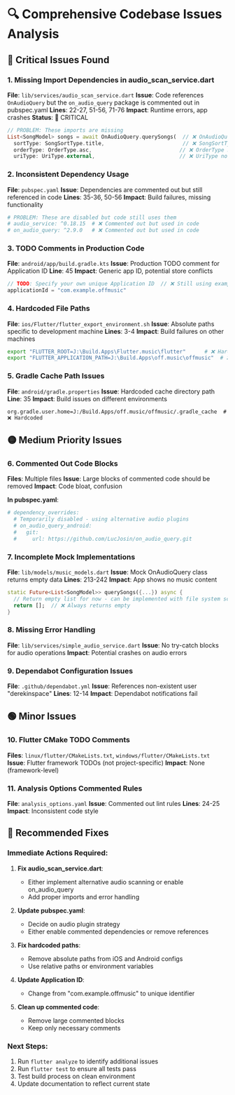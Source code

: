 # 🔍 Comprehensive Codebase Issues Analysis

## 🚨 Critical Issues Found

### 1. **Missing Import Dependencies in audio_scan_service.dart**
**File**: `lib/services/audio_scan_service.dart`
**Issue**: Code references `OnAudioQuery` but the `on_audio_query` package is commented out in pubspec.yaml
**Lines**: 22-27, 51-56, 71-76
**Impact**: Runtime errors, app crashes
**Status**: 🔴 CRITICAL

```dart
// PROBLEM: These imports are missing
List<SongModel> songs = await OnAudioQuery.querySongs(  // ❌ OnAudioQuery not imported
  sortType: SongSortType.title,                         // ❌ SongSortType not imported
  orderType: OrderType.asc,                            // ❌ OrderType not imported
  uriType: UriType.external,                           // ❌ UriType not imported
```

### 2. **Inconsistent Dependency Usage**
**File**: `pubspec.yaml`
**Issue**: Dependencies are commented out but still referenced in code
**Lines**: 35-36, 50-56
**Impact**: Build failures, missing functionality

```yaml
# PROBLEM: These are disabled but code still uses them
# audio_service: ^0.18.15  # ❌ Commented out but used in code
# on_audio_query: ^2.9.0   # ❌ Commented out but used in code
```

### 3. **TODO Comments in Production Code**
**File**: `android/app/build.gradle.kts`
**Issue**: Production TODO comment for Application ID
**Line**: 45
**Impact**: Generic app ID, potential store conflicts

```kotlin
// TODO: Specify your own unique Application ID  // ❌ Still using example ID
applicationId = "com.example.offmusic"
```

### 4. **Hardcoded File Paths**
**File**: `ios/Flutter/flutter_export_environment.sh`
**Issue**: Absolute paths specific to development machine
**Lines**: 3-4
**Impact**: Build failures on other machines

```bash
export "FLUTTER_ROOT=J:\Build.Apps\Flutter.music\flutter"      # ❌ Hardcoded path
export "FLUTTER_APPLICATION_PATH=J:\Build.Apps\off.music\offmusic"  # ❌ Hardcoded path
```

### 5. **Gradle Cache Path Issues**
**File**: `android/gradle.properties`
**Issue**: Hardcoded cache directory path
**Line**: 35
**Impact**: Build issues on different environments

```properties
org.gradle.user.home=J:/Build.Apps/off.music/offmusic/.gradle_cache  # ❌ Hardcoded
```

## 🟡 Medium Priority Issues

### 6. **Commented Out Code Blocks**
**Files**: Multiple files
**Issue**: Large blocks of commented code should be removed
**Impact**: Code bloat, confusion

**In pubspec.yaml**:
```yaml
# dependency_overrides:
  # Temporarily disabled - using alternative audio plugins
  # on_audio_query_android:
  #   git:
  #     url: https://github.com/LucJosin/on_audio_query.git
```

### 7. **Incomplete Mock Implementations**
**File**: `lib/models/music_models.dart`
**Issue**: Mock OnAudioQuery class returns empty data
**Lines**: 213-242
**Impact**: App shows no music content

```dart
static Future<List<SongModel>> querySongs({...}) async {
  // Return empty list for now - can be implemented with file system scanning
  return [];  // ❌ Always returns empty
}
```

### 8. **Missing Error Handling**
**File**: `lib/services/simple_audio_service.dart`
**Issue**: No try-catch blocks for audio operations
**Impact**: Potential crashes on audio errors

### 9. **Dependabot Configuration Issues**
**File**: `.github/dependabot.yml`
**Issue**: References non-existent user "derekinspace"
**Lines**: 12-14
**Impact**: Dependabot notifications fail

## 🟢 Minor Issues

### 10. **Flutter CMake TODO Comments**
**Files**: `linux/flutter/CMakeLists.txt`, `windows/flutter/CMakeLists.txt`
**Issue**: Flutter framework TODOs (not project-specific)
**Impact**: None (framework-level)

### 11. **Analysis Options Commented Rules**
**File**: `analysis_options.yaml`
**Issue**: Commented out lint rules
**Lines**: 24-25
**Impact**: Inconsistent code style

## 🔧 Recommended Fixes

### Immediate Actions Required:

1. **Fix audio_scan_service.dart**:
   - Either implement alternative audio scanning or enable on_audio_query
   - Add proper imports and error handling

2. **Update pubspec.yaml**:
   - Decide on audio plugin strategy
   - Either enable commented dependencies or remove references

3. **Fix hardcoded paths**:
   - Remove absolute paths from iOS and Android configs
   - Use relative paths or environment variables

4. **Update Application ID**:
   - Change from "com.example.offmusic" to unique identifier

5. **Clean up commented code**:
   - Remove large commented blocks
   - Keep only necessary comments

### Next Steps:
1. Run `flutter analyze` to identify additional issues
2. Run `flutter test` to ensure all tests pass
3. Test build process on clean environment
4. Update documentation to reflect current state
